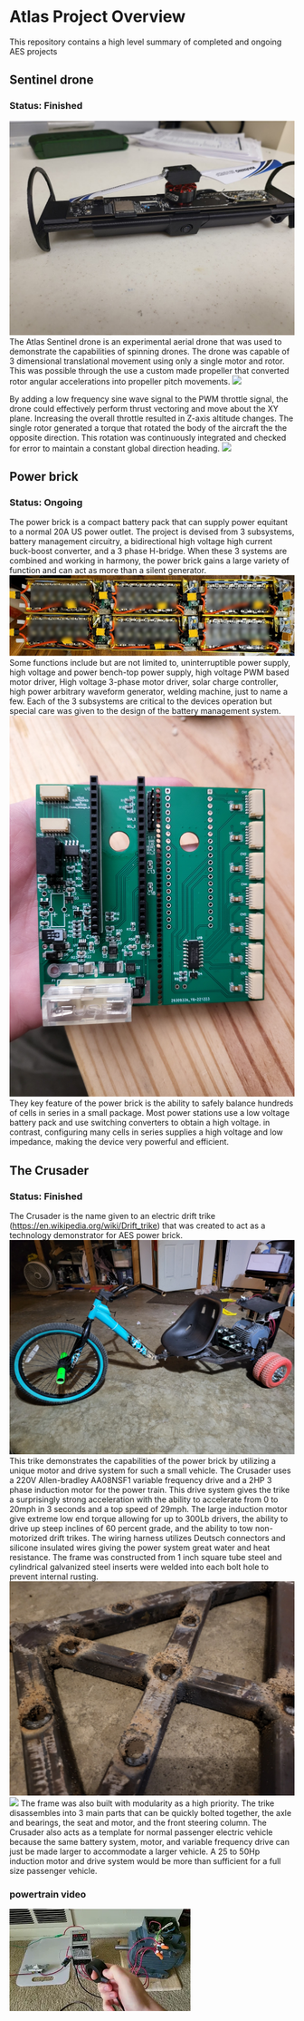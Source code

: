 # Atlas Project Overview
This repository contains a high level summary of completed and ongoing AES projects

## Sentinel drone
### Status: Finished
![](pictures/Sentinal_drone/drone_front.jpg)
The Atlas Sentinel drone is an experimental aerial drone that was used to demonstrate the capabilities of spinning drones. The drone was capable of 3 dimensional translational movement using only a single motor and rotor. This was possible through the use a custom made propeller that converted rotor angular accelerations into propeller pitch movements.
![](pictures/Sentinal_drone/TV.gif)

By adding a low frequency sine wave signal to the PWM throttle signal, the drone could effectively perform thrust vectoring and move about the XY plane. Increasing the overall throttle resulted in Z-axis altitude changes. The single rotor generated a torque that rotated the body of the aircraft the the opposite direction. This rotation was continuously integrated and checked for error to maintain a constant global direction heading. 
![](pictures/Sentinal_drone/navigation.gif)
## Power brick
### Status: Ongoing
The power brick is a compact battery pack that can supply power equitant to a normal 20A US power outlet. The project is devised from 3 subsystems, battery management circuitry, a bidirectional high voltage high current buck-boost converter, and a 3 phase H-bridge. When these 3 systems are combined and working in harmony, the power brick gains a large variety of function and can act as more than a silent generator. 
![](pictures/Power_brick/censored_half_power_brick.png)
Some functions include but are not limited to, uninterruptible power supply, high voltage and power bench-top power supply, high voltage PWM based motor driver, High voltage 3-phase motor driver, solar charge controller, high power arbitrary waveform generator, welding machine, just to name a few. Each of the 3 subsystems are critical to the devices operation but special care was given to the design of the battery management system. 
![](pictures/Power_brick/Manager_from_factory.jpg)
They key feature of the power brick is the ability to safely balance hundreds of cells in series in a small package.
 Most power stations use a low voltage battery pack and use switching converters to obtain a high voltage. in contrast,  configuring many cells in series supplies a high voltage and low impedance, making the device very powerful and efficient. 

## The Crusader
### Status: Finished
The Crusader is the name given to an electric drift trike (https://en.wikipedia.org/wiki/Drift_trike) that was created to act as a technology demonstrator for AES power brick. 
![](pictures/Crusader/Crusader_unpainted.jpg)
This trike demonstrates the capabilities of the power brick by utilizing a unique motor and drive system for such a small vehicle. The Crusader uses a 220V Allen-bradley AA08NSF1 variable frequency drive and a 2HP 3 phase induction motor for the power train. This drive system gives the trike a surprisingly strong acceleration with the ability to accelerate from 0 to 20mph in 3 seconds and a top speed of 29mph. The large induction motor give extreme low end torque allowing for up to 300Lb drivers, the ability to drive up steep inclines of 60 percent grade, and the ability to tow non-motorized drift trikes. The wiring harness utilizes Deutsch connectors and silicone insulated wires giving the power system great water and heat resistance. The frame was constructed from 1 inch square tube steel and cylindrical galvanized steel inserts were welded into each bolt hole to prevent internal rusting. 
![](pictures/Crusader/welded_inserts.jpg)
![](pictures/Crusader/Crusader_painted.jpg)
The frame was also built with modularity as a high priority. The trike disassembles into 3 main parts that can be quickly bolted together, the axle and bearings, the seat and motor, and the front steering column. The Crusader also acts as a template for normal passenger electric vehicle because the same battery system, motor, and variable frequency drive can just be made larger to accommodate a larger vehicle. A 25 to 50Hp induction motor and drive system would be more than sufficient for a full size passenger vehicle. 

### powertrain video
[![](pictures/Crusader/mq2.webp)](https://youtu.be/9hJx9UgECE4?si=TxDa9L8RC-OlGwj_)
